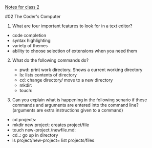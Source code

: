 [Notes for class 2](Class-2.md)

#02 The Coder's Computer

1. What are four important features to look for in a text editor?
- code completion
- syntax highlighting
- variety of themes
- ability to choose selection of extensions when you need them

2. What do the following commands do?
   - pwd: print work directory. Shows a current working directory 
   - ls: lists contents of directory
   - cd: change directory/ move to a new directory
   - mkdir:
   - touch:

3. Can you explain what is happening in the following senario if these commands and arguments are entered into the command line? (arguments are extra instructions given to a command)
- cd projects: 
- mkdir new project: creates project/file
- touch new-project./newfile.md: 
- cd..: go up in directory
- ls project/new-project= list projects/files
  
